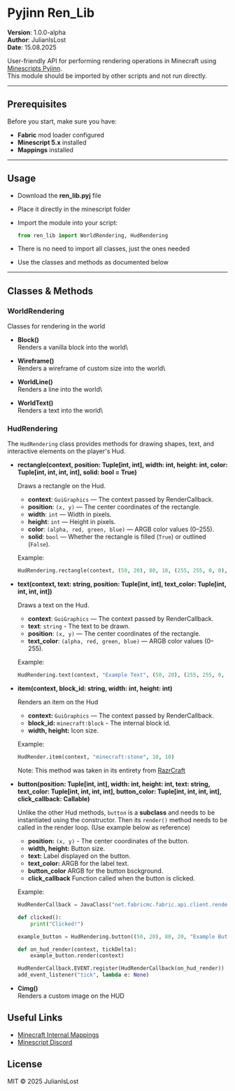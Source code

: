 # Pyjinn Ren_Lib

**Version**: 1.0.0-alpha\
**Author**: JulianIsLost\
**Date**: 15.08.2025

User-friendly API for performing rendering operations in Minecraft using [Minescripts Pyjinn](https://minescript.net/pyjinn/).  
This module should be imported by other scripts and not run directly.

---

## Prerequisites

Before you start, make sure you have:

- **Fabric** mod loader configured
- **Minescript 5.x** installed
- **Mappings** installed

---

## Usage

- Download the **ren_lib.pyj** file
- Place it directly in the minescript folder
- Import the module into your script:
  
  ```python
  from ren_lib import WorldRendering, HudRendering
  ```
- There is no need to import all classes, just the ones needed
- Use the classes and methods as documented below

---

## Classes & Methods

###  WorldRendering

Classes for rendering in the world

- **Block()**\
  Renders a vanilla block into the world\
  
- **Wireframe()**\
  Renders a wireframe of custom size into the world\
  
- **WorldLine()**\
  Renders a line into the world\

- **WorldText()**\
  Renders a text into the world\

### HudRendering

The `HudRendering` class provides methods for drawing shapes, text, and interactive elements on the player's Hud.


- **rectangle(context, position: Tuple[int, int], width: int, height: int, color: Tuple[int, int, int, int], solid: bool = True)**

   Draws a rectangle on the Hud.

   - **context**: `GuiGraphics` — The context passed by RenderCallback.
   - **position**: `(x, y)` — The center coordinates of the rectangle.
   - **width**: `int` — Width in pixels.
   - **height**: `int` — Height in pixels.
   - **color**: `(alpha, red, green, blue)` — ARGB color values (0–255).
   - **solid**: `bool` — Whether the rectangle is filled (`True`) or outlined (`False`).

   Example:
   ```python
   HudRendering.rectangle(context, (50, 20), 80, 10, (255, 255, 0, 0), True)
   ```
   
- **text(context, text: string, position: Tuple[int, int], text_color: Tuple[int, int, int, int])**
  
   Draws a text on the Hud.
  
   - **context**: `GuiGraphics` — The context passed by RenderCallback.
   - **text**: `string` - The text to be drawn.
   - **position**: `(x, y)` — The center coordinates of the rectangle.
   - **text_color**: `(alpha, red, green, blue)` — ARGB color values (0–255).

   Example:
   ```python
   HudRendering.text(context, "Example Text", (50, 20), (255, 255, 0, 0))
   ```
  
- **item(context, block_id: string, width: int, height: int)**

  Renders an item on the Hud

  - **context:** `GuiGraphics` — The context passed by RenderCallback.
  - **block_id:** `minecraft:block` - The internal block id.
  - **width, height:** Icon size.

  Example:
  ```python
  HudRender.item(context, "minecraft:stone", 10, 10)
  ```
  
  Note:
   This method was taken in its entirety from [RazrCraft](https://github.com/R4z0rX)

- **button(position: Tuple[int, int], width: int, height: int, text: string, text_color: Tuple[int, int, int, int], button_color: Tuple[int, int, int, int], click_callback: Callable)**

  Unlike the other Hud methods, `button` is a **subclass** and needs to be instantiated using the constructor. Then its `render()` method needs to be called in the render loop. (Use example below as reference)
   - **position:** `(x, y)` - The center coordinates of the button.
   - **width, height:** Button size.
   - **text:** Label displayed on the button.
   - **text_color:** ARGB for the label text.
   - **button_color** ARGB for the button bsckground.
   - **click_callback** Function called when the button is clicked.
 
   Example:
   ```python
   HudRenderCallback = JavaClass("net.fabricmc.fabric.api.client.rendering.v1.HudRenderCallback") # type: ignore
   
   def clicked():
       print("Clicked!")

   example_button = HudRendering.button((50, 20), 80, 20, "Example Button", (255, 0, 0, 0), (204, 0, 138, 255), clicked)

   def on_hud_render(context, tickDelta):
       example_button.render(context)

   HudRenderCallback.EVENT.register(HudRenderCallback(on_hud_render))
   add_event_listener("tick", lambda e: None)
   ```
  
- **Cimg()**\
  Renders a custom image on the HUD

## Useful Links

- [Minecraft Internal Mappings](https://mappings.dev) 
- [Minescript Discord](https://discord.gg/NjcyvrHTze)

## License

MIT © 2025 JulianIsLost
